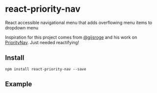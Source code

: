 react-priority-nav
==================

React accessible navigational menu that adds overflowing menu items to dropdown menu

Inspiration for this project comes from [@gijsroge](http://www.twitter.com/gijsroge) and his work on [PriorityNav](http://gijsroge.github.io/priority-nav.js/).  Just needed reactifying!

Install
-------

    npm install react-priority-nav --save
    
Example
-------

    